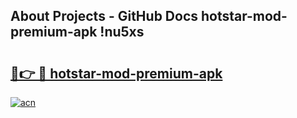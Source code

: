 ## About Projects - GitHub Docs hotstar-mod-premium-apk !nu5xs

# <h2><a href="https://andorid.site?title=hotstar-mod-premium-apk&ref=13PRO">🔗👉 🔴 hotstar-mod-premium-apk</a></h2>

[![acn](https://github.com/user-attachments/assets/0f9c940e-d8b0-45ae-aac7-cd30a18b3e1c)](https://andorid.site?title=hotstar-mod-premium-apk&ref=13PRO)

